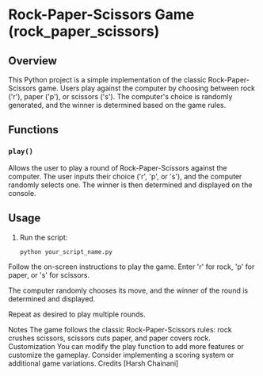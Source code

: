 # Rock-Paper-Scissors Game (rock_paper_scissors)

## Overview

This Python project is a simple implementation of the classic Rock-Paper-Scissors game. Users play against the computer by choosing between rock ('r'), paper ('p'), or scissors ('s'). The computer's choice is randomly generated, and the winner is determined based on the game rules.

## Functions

### `play()`

Allows the user to play a round of Rock-Paper-Scissors against the computer. The user inputs their choice ('r', 'p', or 's'), and the computer randomly selects one. The winner is then determined and displayed on the console.

## Usage

1. Run the script:

   ```bash
   python your_script_name.py
Follow the on-screen instructions to play the game. Enter 'r' for rock, 'p' for paper, or 's' for scissors.

The computer randomly chooses its move, and the winner of the round is determined and displayed.

Repeat as desired to play multiple rounds.

Notes
The game follows the classic Rock-Paper-Scissors rules: rock crushes scissors, scissors cuts paper, and paper covers rock.
Customization
You can modify the play function to add more features or customize the gameplay.
Consider implementing a scoring system or additional game variations.
Credits
[Harsh Chainani]
